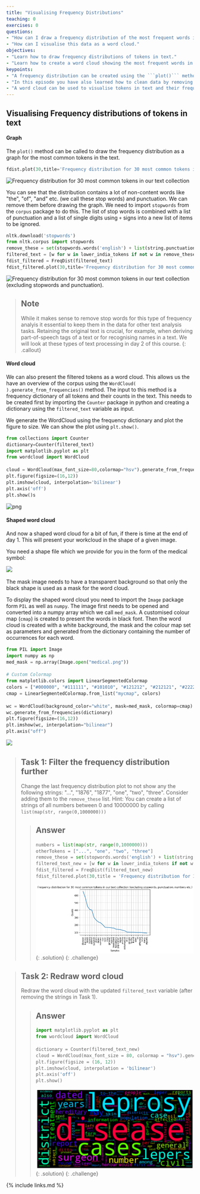 ```yaml
---
title: "Visualising Frequency Distributions"
teaching: 0
exercises: 0
questions:
- "How can I draw a frequency distribution of the most frequent words in a collection?"
- "How can I visualise this data as a word cloud."
objectives:
- "Learn how to draw frequency distributions of tokens in text."
- "Learn how to create a word cloud showing the most frequent words in the text."
keypoints:
- "A frequency distribution can be created using the ```plot()``` method."
- "In this episode you have also learned how to clean data by removing stopwords and other types of tokens from the text."
- "A word cloud can be used to visualise tokens in text and their frequency in a different way."
---
```


## Visualising Frequency distributions of tokens in text

#### Graph
The ```plot()``` method can be called to draw the frequency distribution as a graph for the most common tokens in the text.

```python
fdist.plot(30,title='Frequency distribution for 30 most common tokens in our text collection')

```
![Frequency distribution for 30 most common tokens in our text collection](../fig/fdist0.png)

You can see that the distribution contains a lot of non-content words like "the", "of", "and" etc. (we call these stop words) and punctuation. We can remove them before drawing the graph.  We need to import ```stopwords``` from the ```corpus``` package to do this.  The list of stop words is combined with a list of punctuation and a list of single digits using ```+``` signs into a new list of items to be ignored.

```python
nltk.download('stopwords')
from nltk.corpus import stopwords
remove_these = set(stopwords.words('english') + list(string.punctuation) + list(string.digits))
filtered_text = [w for w in lower_india_tokens if not w in remove_these]
fdist_filtered = FreqDist(filtered_text)
fdist_filtered.plot(30,title='Frequency distribution for 30 most common tokens in our text collection (excluding stopwords and punctuation)')
```
![Frequency distribution for 30 most common tokens in our text collection (excluding stopwords and punctuation).](../fig/fdist1.png)

> ## Note
> While it makes sense to remove stop words for this type of frequency analyis it essential to keep them in the data for other text analysis tasks.  Retaining the original text is crucial, for example, when deriving part-of-speech tags of a text or for recognising names in a text.  We will look at these types of text processing in day 2 of this course.
{: .callout}

#### Word cloud
We can also present the filtered tokens as a word cloud. This allows us the have an overview of the corpus using the ```WordCloud( ).generate_from_frequencies()``` method. The input to this method is a frequency dictionary of all tokens and their counts in the text.  This needs to be created first by importing the ```Counter``` package in python and creating a dictionary using the ```filtered_text``` variable as input.

We generate the WordCloud using the frequency dictionary and plot the figure to size. We can show the plot using ```plt.show()```.

```python
from collections import Counter
dictionary=Counter(filtered_text)
import matplotlib.pyplot as plt
from wordcloud import WordCloud

cloud = WordCloud(max_font_size=80,colormap="hsv").generate_from_frequencies(dictionary)
plt.figure(figsize=(16,12))
plt.imshow(cloud, interpolation='bilinear')
plt.axis('off')
plt.show()s
```
  ![png](../fig/wordcloud0.png)

#### Shaped word cloud

And now a shaped word cloud for a bit of fun, if there is time at the end of day 1.  This will present your workcloud in the shape of a given image.

You need a shape file which we provide for you in the form of the medical symbol:

![](../fig/medical.png)

The mask image needs to have a transparent background so that only the black shape is used as a mask for the word cloud.

To display the shaped word cloud you need to import the ```Image``` package form ```PIL``` as well as ```numpy```.  The image first needs to be opened and converted into a numpy array which we call ```med_mask```.  A customised colour map (```cmap```) is created to present the words in black font.  Then the word cloud is created with a white background, the mask and the colour map set as parameters and generated from the dictionary containing the number of occurrences for each word.

```python
from PIL import Image
import numpy as np
med_mask = np.array(Image.open("medical.png"))

# Custom Colormap
from matplotlib.colors import LinearSegmentedColormap
colors = ["#000000", "#111111", "#101010", "#121212", "#212121", "#222222"]
cmap = LinearSegmentedColormap.from_list("mycmap", colors)

wc = WordCloud(background_color="white", mask=med_mask, colormap=cmap)
wc.generate_from_frequencies(dictionary)
plt.figure(figsize=(16,12))
plt.imshow(wc, interpolation="bilinear")
plt.axis("off")
```
   ![](../fig/wordcloud2.png)

> ## Task 1: Filter the frequency distribution further
>
> Change the last frequency distribution plot to not show any the following strings: "...", "1876", "1877", "one", "two", "three".
> Consider adding them to the ```remove_these``` list.
> Hint: You can create a list of strings of all numbers between 0 and 10000000 by calling ```list(map(str, range(0,1000000)))```
>
> > ## Answer
> >
> > ~~~python
> > numbers = list(map(str, range(0,1000000)))
> > otherTokens = ["...", "one", "two", "three"]
> > remove_these = set(stopwords.words('english') + list(string.punctuation) + numbers + otherTokens)
> > filtered_text_new = [w for w in lower_india_tokens if not w in remove_these]
> > fdist_filtered = FreqDist(filtered_text_new)
> > fdist_filtered.plot(30,title = 'Frequency distribution for 30 most common tokens in our text collection (excluding stopwords, punctuation, numbers etc.)')
> > ~~~
> > ![Frequency distribution for 30 most common tokens in our text collection (excluding stopwords, punctuation, numbers etc.)](../fig/fdist2_updated.png)
> {: .solution}
{: .challenge}


> ## Task 2: Redraw word cloud
>
> Redraw the word cloud with the updated ```filtered_text``` variable (after removing the strings in Task 1).
>
> > ## Answer
> > ~~~python
> > import matplotlib.pyplot as plt
> > from wordcloud import WordCloud
> > 
> > dictionary = Counter(filtered_text_new)
> > cloud = WordCloud(max_font_size = 80, colormap = "hsv").generate_from_frequencies(dictionary)
> > plt.figure(figsize = (16, 12))
> > plt.imshow(cloud, interpolation = 'bilinear')
> > plt.axis('off')
> > plt.show()
> > ~~~
> > ![New word cloud](../fig/wordcloud1_updated.png)
> {: .solution}
{: .challenge}

{% include links.md %}
